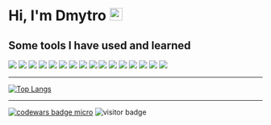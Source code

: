# Hi, I'm Dmytro <img src="https://media.giphy.com/media/hvRJCLFzcasrR4ia7z/giphy.gif" width="25px">



## Some tools I have used and learned
<img src="https://img.shields.io/badge/HTML5-E34F26?style=flat-square&logo=HTML5&logoColor=FFFFFF" /> <img src="https://img.shields.io/badge/CSS3-2EA3D5?style=flat-square&logo=CSS3&logoColor=FFFFFF" /> 
<img src="https://img.shields.io/badge/Sass-CC6699?style=flat-square&logo=Sass&logoColor=FFFFFF" /> 
<img src="https://img.shields.io/badge/Bootstrap-7952B3?style=flat-square&logo=Bootstrap&logoColor=FFFFFF" /> 
<img src="https://img.shields.io/badge/Tailwind CSS-06B6D4?style=flat-square&logo=Tailwind CSS&logoColor=FFFFFF" />
<img src="https://img.shields.io/badge/JavaScript-F7DF1E?style=flat-square&logo=JavaScript&logoColor=FFFFFF" />
<img src="https://img.shields.io/badge/jQuery-0769AD?style=flat-square&logo=jQuery&logoColor=FFFFFF" />
<img src="https://img.shields.io/badge/React-61DAFB?style=flat-square&logo=React&logoColor=FFFFFF" />
<img src="https://img.shields.io/badge/React Router-CA4245?style=flat-square&logo=React Router&logoColor=FFFFFF" />
<img src="https://img.shields.io/badge/Axios-5A29E4?style=flat-square&logo=Axios&logoColor=FFFFFF" />
<img src="https://img.shields.io/badge/GitHub-1817172?style=flat-square&logo=GitHub&logoColor=FFFFFF" />
<img src="https://img.shields.io/badge/Git-F05032?style=flat-square&logo=Git&logoColor=FFFFFF" />
<img src="https://img.shields.io/badge/npm-CB3837?style=flat-square&logo=npm&logoColor=FFFFFF" />
<img src="https://img.shields.io/badge/VS Code-007ACC?style=flat-square&logo=Visual Studio Code&logoColor=FFFFFF" />
<img src="https://img.shields.io/badge/Photoshop-31A8FF?style=flat-square&logo=Adobe Photoshop&logoColor=FFFFFF" /> 
<img src="https://img.shields.io/badge/Figma-F24E1E?style=flat-square&logo=Figma&logoColor=FFFFFF" />

---
[![Top Langs](https://github-readme-stats.vercel.app/api/top-langs/?username=dima-voit&layout=compact&theme=radical&langs_count=6)](https://github.com/anuraghazra/github-readme-stats)

---

<a target="_blank" href="https://www.codewars.com/r/C6HkBg"><img src="https://www.codewars.com/users/dima-voit/badges/micro" alt="codewars badge micro" /></a> ![visitor badge](https://visitor-badge.glitch.me/badge?page_id=dima-voit.dima-voit)
<!--
**dima-voit/dima-voit** is a ✨ _special_ ✨ repository because its `README.md` (this file) appears on your GitHub profile.

Here are some ideas to get you started:
### Hi there 👋
- 🔭 I’m currently working on ...
- 🌱 I’m currently learning ...
- 👯 I’m looking to collaborate on ...
- 🤔 I’m looking for help with ...
- 💬 Ask me about ...
- 📫 How to reach me: ...
- 😄 Pronouns: ...
- ⚡ Fun fact: ...
-->
